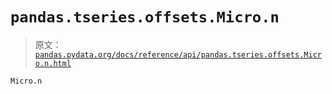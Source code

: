 # `pandas.tseries.offsets.Micro.n`

> 原文：[`pandas.pydata.org/docs/reference/api/pandas.tseries.offsets.Micro.n.html`](https://pandas.pydata.org/docs/reference/api/pandas.tseries.offsets.Micro.n.html)

```py
Micro.n
```
